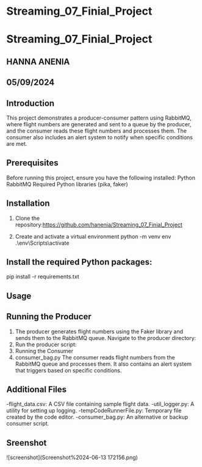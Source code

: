 # Streaming_07_Finial_Project
# Streaming_07_Finial_Project

## HANNA ANENIA
## 05/09/2024

## Introduction
This project demonstrates a producer-consumer pattern using RabbitMQ, where flight numbers are generated and sent to a queue by the producer, and the consumer reads these flight numbers and processes them. The consumer also includes an alert system to notify when specific conditions are met.

## Prerequisites
Before running this project, ensure you have the following installed:
Python 
RabbitMQ
Required Python libraries (pika, faker)
## Installation
1. Clone the repository:https://github.com/hanenia/Streaming_07_Finial_Project

2. Create and activate a virtual environment
python -m venv env
.\env\Scripts\activate


## Install the required Python packages:
pip install -r requirements.txt


## Usage
## Running the Producer
1. The producer generates flight numbers using the Faker library and sends them to the RabbitMQ queue.
Navigate to the producer directory:
2. Run the producer script:
3. Running the Consumer
3. consumer_bag.py
The consumer reads flight numbers from the RabbitMQ queue and processes them. It also contains an alert system that triggers based on specific conditions.

## Additional Files
-flight_data.csv: A CSV file containing sample flight data.
-util_logger.py: A utility for setting up logging.
-tempCodeRunnerFile.py: Temporary file created by the code editor.
-consumer_bag.py: An alternative or backup consumer script.

## Sreenshot 
![screenshot](Screenshot%2024-06-13 172156.png)